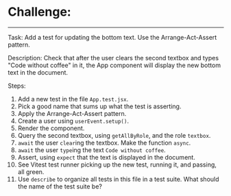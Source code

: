 # Challenge:
************

Task: Add a test for updating the bottom text. Use the Arrange-Act-Assert pattern.

Description: Check that after the user clears the second textbox and types "Code without coffee" in it, the App component will display the new bottom text in the document.

Steps:
1. Add a new test in the file `App.test.jsx`.
2. Pick a good name that sums up what the test is asserting.
3. Apply the Arrange-Act-Assert pattern.
4. Create a user using `userEvent.setup()`.
5. Render the component.
6. Query the second textbox, using `getAllByRole`, and the role `textbox`.
7. `await` the user `clear`ing the textbox. Make the function `async`.
8. `await` the user `type`ing the text `Code without coffee`.
9. Assert, using `expect` that the text is displayed in the document.
10. See Vitest test runner picking up the new test, running it, and passing, all green.
11. Use `describe` to organize all tests in this file in a test suite. What should the name of the test suite be?